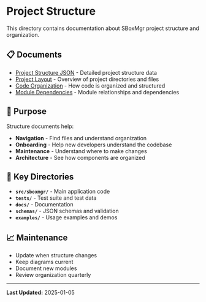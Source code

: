 # Project Structure

This directory contains documentation about SBoxMgr project structure and organization.

## 📋 Documents

- [Project Structure JSON](project-structure.json) - Detailed project structure data
- [Project Layout](project-layout.md) - Overview of project directories and files
- [Code Organization](code-organization.md) - How code is organized and structured
- [Module Dependencies](module-dependencies.md) - Module relationships and dependencies

## 🎯 Purpose

Structure documents help:
- **Navigation** - Find files and understand organization
- **Onboarding** - Help new developers understand the codebase
- **Maintenance** - Understand where to make changes
- **Architecture** - See how components are organized

## 📁 Key Directories

- **`src/sboxmgr/`** - Main application code
- **`tests/`** - Test suite and test data
- **`docs/`** - Documentation
- **`schemas/`** - JSON schemas and validation
- **`examples/`** - Usage examples and demos

## 📈 Maintenance

- Update when structure changes
- Keep diagrams current
- Document new modules
- Review organization quarterly

---

**Last Updated:** 2025-01-05
